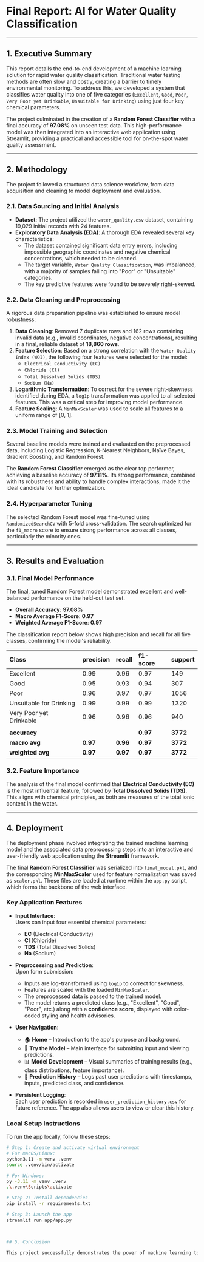 # Final Report: AI for Water Quality Classification

---

## 1. Executive Summary

This report details the end-to-end development of a machine learning solution for rapid water quality classification. Traditional water testing methods are often slow and costly, creating a barrier to timely environmental monitoring. To address this, we developed a system that classifies water quality into one of five categories (`Excellent`, `Good`, `Poor`, `Very Poor yet Drinkable`, `Unsuitable for Drinking`) using just four key chemical parameters.

The project culminated in the creation of a **Random Forest Classifier** with a final accuracy of **97.08%** on unseen test data. This high-performance model was then integrated into an interactive web application using Streamlit, providing a practical and accessible tool for on-the-spot water quality assessment.

---

## 2. Methodology

The project followed a structured data science workflow, from data acquisition and cleaning to model deployment and evaluation.

### 2.1. Data Sourcing and Initial Analysis

* **Dataset**: The project utilized the `water_quality.csv` dataset, containing 19,029 initial records with 24 features.
* **Exploratory Data Analysis (EDA)**: A thorough EDA revealed several key characteristics:
    * The dataset contained significant data entry errors, including impossible geographic coordinates and negative chemical concentrations, which needed to be cleaned.
    * The target variable, `Water Quality Classification`, was imbalanced, with a majority of samples falling into "Poor" or "Unsuitable" categories.
    * The key predictive features were found to be severely right-skewed.

### 2.2. Data Cleaning and Preprocessing

A rigorous data preparation pipeline was established to ensure model robustness:

1.  **Data Cleaning**: Removed 7 duplicate rows and 162 rows containing invalid data (e.g., invalid coordinates, negative concentrations), resulting in a final, reliable dataset of **18,860 rows**.
2.  **Feature Selection**: Based on a strong correlation with the `Water Quality Index (WQI)`, the following four features were selected for the model:
    * `Electrical Conductivity (EC)`
    * `Chloride (Cl)`
    * `Total Dissolved Solids (TDS)`
    * `Sodium (Na)`
3.  **Logarithmic Transformation**: To correct for the severe right-skewness identified during EDA, a `log1p` transformation was applied to all selected features. This was a critical step for improving model performance.
4.  **Feature Scaling**: A `MinMaxScaler` was used to scale all features to a uniform range of [0, 1].

### 2.3. Model Training and Selection

Several baseline models were trained and evaluated on the preprocessed data, including Logistic Regression, K-Nearest Neighbors, Naïve Bayes, Gradient Boosting, and Random Forest.

The **Random Forest Classifier** emerged as the clear top performer, achieving a baseline accuracy of **97.11%**. Its strong performance, combined with its robustness and ability to handle complex interactions, made it the ideal candidate for further optimization.

### 2.4. Hyperparameter Tuning

The selected Random Forest model was fine-tuned using `RandomizedSearchCV` with 5-fold cross-validation. The search optimized for the `f1_macro` score to ensure strong performance across all classes, particularly the minority ones.

---

## 3. Results and Evaluation

### 3.1. Final Model Performance

The final, tuned Random Forest model demonstrated excellent and well-balanced performance on the held-out test set.

* **Overall Accuracy**: **97.08%**
* **Macro Average F1-Score**: **0.97**
* **Weighted Average F1-Score**: **0.97**

The classification report below shows high precision and recall for all five classes, confirming the model's reliability.

| Class | precision | recall | f1-score | support |
| :--- | :--- | :--- | :--- | :--- |
| Excellent | 0.99 | 0.96 | 0.97 | 149 |
| Good | 0.95 | 0.93 | 0.94 | 307 |
| Poor | 0.96 | 0.97 | 0.97 | 1056 |
| Unsuitable for Drinking | 0.99 | 0.99 | 0.99 | 1320 |
| Very Poor yet Drinkable | 0.96 | 0.96 | 0.96 | 940 |
| | | | | |
| **accuracy** | | | **0.97** | **3772** |
| **macro avg** | **0.97** | **0.96** | **0.97** | **3772** |
| **weighted avg** | **0.97** | **0.97** | **0.97** | **3772** |

### 3.2. Feature Importance

The analysis of the final model confirmed that **Electrical Conductivity (EC)** is the most influential feature, followed by **Total Dissolved Solids (TDS)**. This aligns with chemical principles, as both are measures of the total ionic content in the water.

---

## 4. Deployment

The deployment phase involved integrating the trained machine learning model and the associated data preprocessing steps into an interactive and user-friendly web application using the **Streamlit** framework.

The final **Random Forest Classifier** was serialized into `final_model.pkl`, and the corresponding **MinMaxScaler** used for feature normalization was saved as `scaler.pkl`. These files are loaded at runtime within the `app.py` script, which forms the backbone of the web interface.

### Key Application Features

- **Input Interface**:  
  Users can input four essential chemical parameters:
  - **EC** (Electrical Conductivity)
  - **Cl** (Chloride)
  - **TDS** (Total Dissolved Solids)
  - **Na** (Sodium)

- **Preprocessing and Prediction**:  
  Upon form submission:
  - Inputs are log-transformed using `log1p` to correct for skewness.
  - Features are scaled with the loaded `MinMaxScaler`.
  - The preprocessed data is passed to the trained model.
  - The model returns a predicted class (e.g., "Excellent", "Good", "Poor", etc.) along with a **confidence score**, displayed with color-coded styling and health advisories.

- **User Navigation**:
  - 🏠 **Home** – Introduction to the app's purpose and background.
  - 🧪 **Try the Model** – Main interface for submitting input and viewing predictions.
  - 📊 **Model Development** – Visual summaries of training results (e.g., class distributions, feature importance).
  - 📜 **Prediction History** – Logs past user predictions with timestamps, inputs, predicted class, and confidence.

- **Persistent Logging**:  
  Each user prediction is recorded in `user_prediction_history.csv` for future reference. The app also allows users to view or clear this history.

### Local Setup Instructions

To run the app locally, follow these steps:

```bash
# Step 1: Create and activate virtual environment
# For macOS/Linux:
python3.11 -m venv .venv
source .venv/bin/activate

# For Windows:
py -3.11 -m venv .venv
.\.venv\Scripts\activate

# Step 2: Install dependencies
pip install -r requirements.txt

# Step 3: Launch the app
streamlit run app/app.py



## 5. Conclusion

This project successfully demonstrates the power of machine learning to create a fast, accurate, and accessible tool for environmental monitoring. By following a structured workflow of data cleaning, preprocessing, and model optimization, we developed a highly reliable Random Forest Classifier. The final Streamlit application serves as a practical proof-of-concept, translating a complex model into a usable tool for a broader audience.

